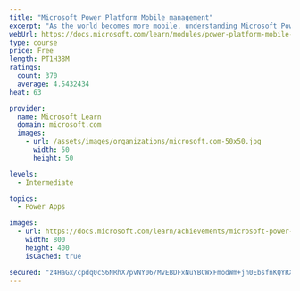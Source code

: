 ```yaml
---
title: "Microsoft Power Platform Mobile management"
excerpt: "As the world becomes more mobile, understanding Microsoft Power Platform mobile capabilities allows functional consultants not only ensure seamless access from mobile devices, but also take advantage of its unique form factor when implementing Dynamics 365 solutions."
webUrl: https://docs.microsoft.com/learn/modules/power-platform-mobile-management/
type: course
price: Free
length: PT1H38M
ratings:
  count: 370
  average: 4.5432434
heat: 63

provider:
  name: Microsoft Learn
  domain: microsoft.com
  images:
    - url: /assets/images/organizations/microsoft.com-50x50.jpg
      width: 50
      height: 50

levels:
  - Intermediate

topics:
  - Power Apps

images:
  - url: https://docs.microsoft.com/learn/achievements/microsoft-power-platform-mobile-management-social.png
    width: 800
    height: 400
    isCached: true

secured: "z4HaGx/cpdq0cS6NRhX7pvNY06/MvEBDFxNuYBCWxFmodWm+jn0EbsfnKQYRXtG8cIjDH1V8BbWKnWncmOfHaeZx5II1/IIT3xKtcDTNcpjf+VZs8KRrkOBsTLSBCs3zpJ6IiJ6mW5FgJeWeCJPmXpdV/OTn64xqcQ1aDmjQRG3/eo+DjSxe+zoPls++z+y14H4QE59bBp25Q2XnfKGETknidOgfJ3hU5wv0s0VMghCnbRSCCy+utRiZV7QJvoycsoxcNEONBWpGQk7uijoNCguU7YpwhvGugxSi1KZZCfiM2glOp3+wPdY8xbvUy9hNz0mP6PEdeDWuUICqJYajjlJWJpPnvVmP9FZoteU6Qbf5IgGqObhJMsBnNXdfBE+wlDJWjupX8pgrBxmPaqKvNA==;Lg3ONvFd18MA21HDHJZ60g=="
---
```


